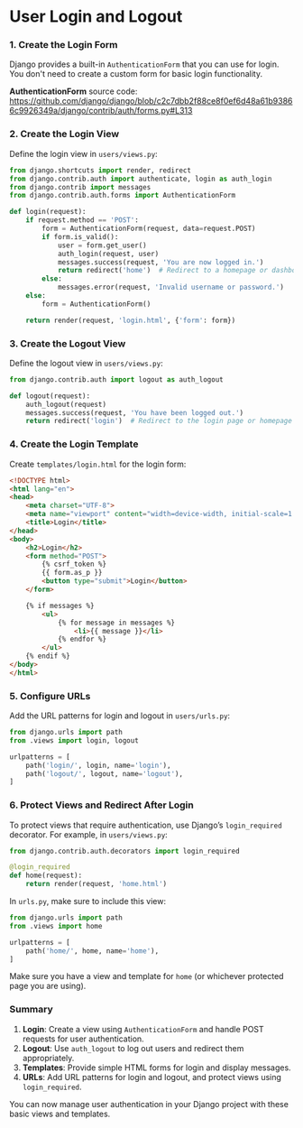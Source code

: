 # User Login and Logout

### 1. Create the Login Form

Django provides a built-in `AuthenticationForm` that you can use for login. You don't need to create a custom form for basic login functionality.

**AuthenticationForm** source code: https://github.com/django/django/blob/c2c7dbb2f88ce8f0ef6d48a61b93866c9926349a/django/contrib/auth/forms.py#L313

### 2. Create the Login View

Define the login view in `users/views.py`:

```python
from django.shortcuts import render, redirect
from django.contrib.auth import authenticate, login as auth_login
from django.contrib import messages
from django.contrib.auth.forms import AuthenticationForm

def login(request):
    if request.method == 'POST':
        form = AuthenticationForm(request, data=request.POST)
        if form.is_valid():
            user = form.get_user()
            auth_login(request, user)
            messages.success(request, 'You are now logged in.')
            return redirect('home')  # Redirect to a homepage or dashboard
        else:
            messages.error(request, 'Invalid username or password.')
    else:
        form = AuthenticationForm()

    return render(request, 'login.html', {'form': form})
```

### 3. Create the Logout View

Define the logout view in `users/views.py`:

```python
from django.contrib.auth import logout as auth_logout

def logout(request):
    auth_logout(request)
    messages.success(request, 'You have been logged out.')
    return redirect('login')  # Redirect to the login page or homepage
```

### 4. Create the Login Template

Create `templates/login.html` for the login form:

```html
<!DOCTYPE html>
<html lang="en">
<head>
    <meta charset="UTF-8">
    <meta name="viewport" content="width=device-width, initial-scale=1.0">
    <title>Login</title>
</head>
<body>
    <h2>Login</h2>
    <form method="POST">
        {% csrf_token %}
        {{ form.as_p }}
        <button type="submit">Login</button>
    </form>

    {% if messages %}
        <ul>
            {% for message in messages %}
                <li>{{ message }}</li>
            {% endfor %}
        </ul>
    {% endif %}
</body>
</html>
```

### 5. Configure URLs

Add the URL patterns for login and logout in `users/urls.py`:

```python
from django.urls import path
from .views import login, logout

urlpatterns = [
    path('login/', login, name='login'),
    path('logout/', logout, name='logout'),
]
```

### 6. Protect Views and Redirect After Login

To protect views that require authentication, use Django’s `login_required` decorator. For example, in `users/views.py`:

```python
from django.contrib.auth.decorators import login_required

@login_required
def home(request):
    return render(request, 'home.html')
```

In `urls.py`, make sure to include this view:

```python
from django.urls import path
from .views import home

urlpatterns = [
    path('home/', home, name='home'),
]
```

Make sure you have a view and template for `home` (or whichever protected page you are using).

### Summary

1. **Login**: Create a view using `AuthenticationForm` and handle POST requests for user authentication.
2. **Logout**: Use `auth_logout` to log out users and redirect them appropriately.
3. **Templates**: Provide simple HTML forms for login and display messages.
4. **URLs**: Add URL patterns for login and logout, and protect views using `login_required`.

You can now manage user authentication in your Django project with these basic views and templates.
